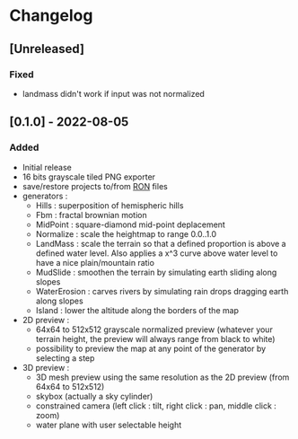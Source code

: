 # Changelog

## [Unreleased]
### Fixed
- landmass didn't work if input was not normalized

## [0.1.0] - 2022-08-05
### Added
- Initial release
- 16 bits grayscale tiled PNG exporter
- save/restore projects to/from [RON](https://github.com/ron-rs/ron) files
- generators :
    - Hills : superposition of hemispheric hills
    - Fbm : fractal brownian motion
    - MidPoint : square-diamond mid-point deplacement
    - Normalize : scale the heightmap to range 0.0..1.0
    - LandMass : scale the terrain so that a defined proportion is above a defined water level. Also applies a x^3 curve above water level to have a nice plain/mountain ratio
    - MudSlide : smoothen the terrain by simulating earth sliding along slopes
    - WaterErosion : carves rivers by simulating rain drops dragging earth along slopes
    - Island : lower the altitude along the borders of the map
- 2D preview :
    - 64x64 to 512x512 grayscale normalized preview (whatever your terrain height, the preview will always range from black to white)
    - possibility to preview the map at any point of the generator by selecting a step
- 3D preview :
    - 3D mesh preview using the same resolution as the 2D preview (from 64x64 to 512x512)
    - skybox (actually a sky cylinder)
    - constrained camera (left click : tilt, right click : pan, middle click : zoom)
    - water plane with user selectable height